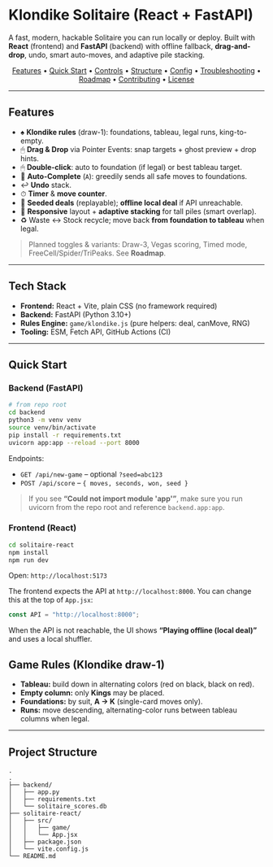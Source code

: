 # Klondike Solitaire (React + FastAPI)

A fast, modern, hackable Solitaire you can run locally or deploy.
Built with **React** (frontend) and **FastAPI** (backend) with offline fallback, **drag-and-drop**, undo, smart auto-moves, and adaptive pile stacking.

<p align="center">
  <a href="#features">Features</a> •
  <a href="#quick-start">Quick Start</a> •
  <a href="#controls--ux">Controls</a> •
  <a href="#project-structure">Structure</a> •
  <a href="#configuration">Config</a> •
  <a href="#troubleshooting">Troubleshooting</a> •
  <a href="#roadmap">Roadmap</a> •
  <a href="#contributing">Contributing</a> •
  <a href="#license">License</a>
</p>

---

## Features

- ♠ **Klondike rules** (draw-1): foundations, tableau, legal runs, king-to-empty.
- 🖱 **Drag & Drop** via Pointer Events: snap targets + ghost preview + drop hints.
- 🖱 **Double-click**: auto to foundation (if legal) or best tableau target.
- 🤖 **Auto-Complete** (`A`): greedily sends all safe moves to foundations.
- ↩️ **Undo** stack.
- ⏱ **Timer** & **move counter**.
- 🎲 **Seeded deals** (replayable); **offline local deal** if API unreachable.
- 📱 **Responsive** layout + **adaptive stacking** for tall piles (smart overlap).
- ♻️ Waste ↔ Stock recycle; move back **from foundation to tableau** when legal.

> Planned toggles & variants: Draw-3, Vegas scoring, Timed mode, FreeCell/Spider/TriPeaks. See **Roadmap**.

---

## Tech Stack

- **Frontend:** React + Vite, plain CSS (no framework required)
- **Backend:** FastAPI (Python 3.10+)
- **Rules Engine:** `game/klondike.js` (pure helpers: deal, canMove, RNG)
- **Tooling:** ESM, Fetch API, GitHub Actions (CI)

---

## Quick Start

### Backend (FastAPI)

```bash
# from repo root
cd backend
python3 -m venv venv
source venv/bin/activate
pip install -r requirements.txt
uvicorn app:app --reload --port 8000

```

Endpoints:

- `GET /api/new-game` – optional `?seed=abc123`
- `POST /api/score` – `{ moves, seconds, won, seed }`

> If you see **“Could not import module 'app'”**, make sure you run uvicorn from the repo root and reference `backend.app:app`.

### Frontend (React)

```bash
cd solitaire-react
npm install
npm run dev
```

Open: `http://localhost:5173`

The frontend expects the API at `http://localhost:8000`. You can change this at the top of `App.jsx`:

```js
const API = "http://localhost:8000";
```

When the API is not reachable, the UI shows **“Playing offline (local deal)”** and uses a local shuffler.

## Game Rules (Klondike draw-1)

- **Tableau:** build down in alternating colors (red on black, black on red).
- **Empty column:** only **Kings** may be placed.
- **Foundations:** by suit, **A → K** (single-card moves only).
- **Runs:** move descending, alternating-color runs between tableau columns when legal.

---

## Project Structure

```
.
.
├── backend/
│   ├── app.py
│   ├── requirements.txt
│   └── solitaire_scores.db
├── solitaire-react/
│   ├── src/
│   │   ├── game/
│   │   └── App.jsx
│   ├── package.json
│   └── vite.config.js
└── README.md

```

